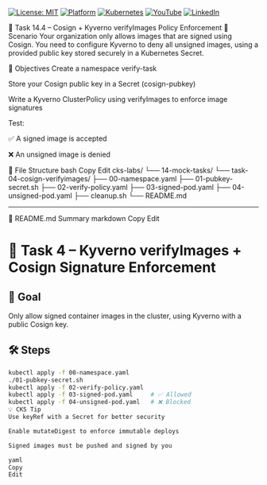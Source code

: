 [![License: MIT](https://img.shields.io/badge/License-MIT-blue.svg)](LICENSE)
[![Platform](https://img.shields.io/badge/platform-Ubuntu%2022.04%2B-lightgrey)](#)
[![Kubernetes](https://img.shields.io/badge/Kubernetes-MicroK8s%20%7C%20kubeadm-blue)](#)
[![YouTube](https://img.shields.io/badge/YouTube-TechShorts-red)](https://www.youtube.com/@adaribain)
[![LinkedIn](https://img.shields.io/badge/LinkedIn-Adari%20Bain-blue)](https://www.linkedin.com/in/adari-bain-298924152/)

🔐 Task 14.4 – Cosign + Kyverno verifyImages Policy Enforcement
📘 Scenario
Your organization only allows images that are signed using Cosign. You need to configure Kyverno to deny all unsigned images, using a provided public key stored securely in a Kubernetes Secret.

🎯 Objectives
Create a namespace verify-task

Store your Cosign public key in a Secret (cosign-pubkey)

Write a Kyverno ClusterPolicy using verifyImages to enforce image signatures

Test:

✅ A signed image is accepted

❌ An unsigned image is denied

📁 File Structure
bash
Copy
Edit
cks-labs/
└── 14-mock-tasks/
    └── task-04-cosign-verifyimages/
        ├── 00-namespace.yaml
        ├── 01-pubkey-secret.sh
        ├── 02-verify-policy.yaml
        ├── 03-signed-pod.yaml
        ├── 04-unsigned-pod.yaml
        ├── cleanup.sh
        └── README.md


---

📘 README.md Summary
markdown
Copy
Edit
# 🔐 Task 4 – Kyverno verifyImages + Cosign Signature Enforcement

## 🎯 Goal
Only allow signed container images in the cluster, using Kyverno with a public Cosign key.

## 🛠 Steps
```bash
kubectl apply -f 00-namespace.yaml
./01-pubkey-secret.sh
kubectl apply -f 02-verify-policy.yaml
kubectl apply -f 03-signed-pod.yaml     # ✅ Allowed
kubectl apply -f 04-unsigned-pod.yaml   # ❌ Blocked
💡 CKS Tip
Use keyRef with a Secret for better security

Enable mutateDigest to enforce immutable deploys

Signed images must be pushed and signed by you

yaml
Copy
Edit
